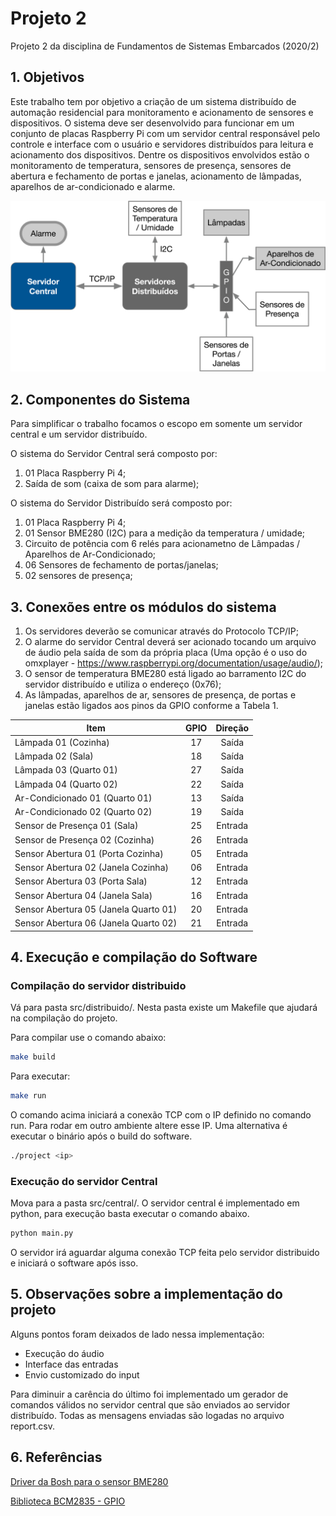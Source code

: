 # Projeto 2

Projeto 2 da disciplina de Fundamentos de Sistemas Embarcados (2020/2)

## 1. Objetivos

Este trabalho tem por objetivo a criação de um sistema distribuído de automação residencial para monitoramento e acionamento de sensores e dispositivos. O sistema deve ser desenvolvido para funcionar em um conjunto de placas Raspberry Pi com um servidor central responsável pelo controle e interface com o usuário e servidores distribuídos para leitura e acionamento dos dispositivos. Dentre os dispositivos envolvidos estão o monitoramento de temperatura, sensores de presença, sensores de abertura e fechamento de portas e janelas, acionamento de lâmpadas, aparelhos de ar-condicionado e alarme.

![Figura](/figuras/arquitetura.png)

## 2. Componentes do Sistema

Para simplificar o trabalho focamos o escopo em somente um servidor central e um servidor distribuído.

O sistema do Servidor Central será composto por:
1. 01 Placa Raspberry Pi 4;
2. Saída de som (caixa de som para alarme);

O sistema do Servidor Distribuído será composto por:
1. 01 Placa Raspberry Pi 4;
2. 01 Sensor BME280 (I2C) para a medição da temperatura / umidade;
3. Circuito de potência com 6 relés para acionametno de Lâmpadas / Aparelhos de Ar-Condicionado;
4. 06 Sensores de fechamento de portas/janelas;
5. 02 sensores de presença;

## 3. Conexões entre os módulos do sistema

1. Os servidores deverão se comunicar através do Protocolo TCP/IP;
2. O alarme do servidor Central deverá ser acionado tocando um arquivo de áudio pela saída de som da própria placa (Uma opção é o uso do omxplayer - https://www.raspberrypi.org/documentation/usage/audio/);
3. O sensor de temperatura BME280 está ligado ao barramento I2C do servidor distribuído e utiliza o endereço (0x76);
4. As lâmpadas, aparelhos de ar, sensores de presença, de portas e janelas estão ligados aos pinos da GPIO conforme a Tabela 1.

| Item                                 | GPIO | Direção |
|--------------------------------------|:----:|:-------:|
| Lâmpada 01 (Cozinha)                 |  17  | Saída   |
| Lâmpada 02 (Sala)                    |  18  | Saída   |
| Lâmpada 03 (Quarto 01)               |  27  | Saída   |
| Lâmpada 04 (Quarto 02)               |  22  | Saída   |
| Ar-Condicionado 01 (Quarto 01)       |  13  | Saída   |
| Ar-Condicionado 02 (Quarto 02)       |  19  | Saída   |
| Sensor de Presença 01 (Sala)         |  25  | Entrada |
| Sensor de Presença 02 (Cozinha)      |  26  | Entrada |
| Sensor Abertura 01 (Porta Cozinha)   |  05  | Entrada |
| Sensor Abertura 02 (Janela Cozinha)  |  06  | Entrada |
| Sensor Abertura 03 (Porta Sala)      |  12  | Entrada |
| Sensor Abertura 04 (Janela Sala)     |  16  | Entrada |
| Sensor Abertura 05 (Janela Quarto 01)|  20  | Entrada |
| Sensor Abertura 06 (Janela Quarto 02)|  21  | Entrada |


## 4. Execução e compilação do Software

### Compilação do servidor distribuido

Vá para pasta src/distribuido/. Nesta pasta existe um Makefile que ajudará na compilação do projeto.

Para compilar use o comando abaixo:

```bash
make build
```

Para executar:

```bash
make run
```

O comando acima iniciará a conexão TCP com o IP definido no comando run. Para rodar em outro ambiente altere esse IP.
Uma alternativa é executar o binário após o build do software.

```bash
./project <ip>
```

### Execução do servidor Central

Mova para a pasta src/central/. O servidor central é implementado em python, para execução basta executar o comando abaixo.

```bash
python main.py
```

O servidor irá aguardar alguma conexão TCP feita pelo servidor distribuido e iniciará o software após isso.

## 5. Observações sobre a implementação do projeto

Alguns pontos foram deixados de lado nessa implementação:

* Execução do áudio
* Interface das entradas
* Envio customizado do input

Para diminuir a carência do último foi implementado um gerador de comandos válidos no servidor central que são enviados ao
servidor distribuído. Todas as mensagens enviadas são logadas no arquivo report.csv.

## 6. Referências

[Driver da Bosh para o sensor BME280](https://github.com/BoschSensortec/BME280_driver)

[Biblioteca BCM2835 - GPIO](http://www.airspayce.com/mikem/bcm2835/)
